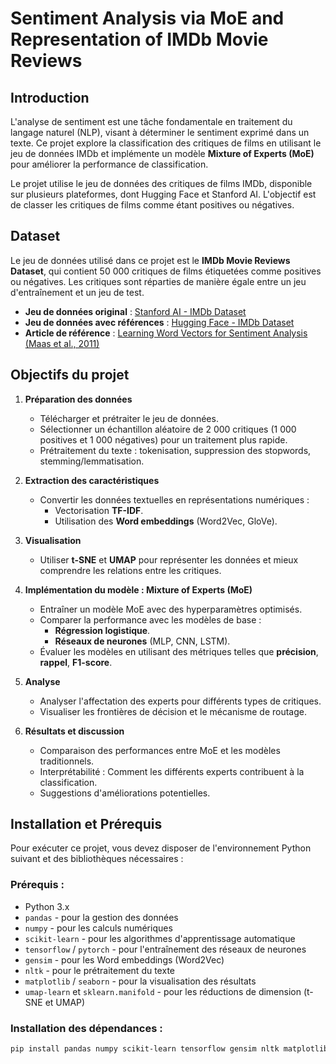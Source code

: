 # Sentiment Analysis via MoE and Representation of IMDb Movie Reviews

## Introduction

L'analyse de sentiment est une tâche fondamentale en traitement du langage naturel (NLP), visant à déterminer le sentiment exprimé dans un texte. Ce projet explore la classification des critiques de films en utilisant le jeu de données IMDb et implémente un modèle **Mixture of Experts (MoE)** pour améliorer la performance de classification.

Le projet utilise le jeu de données des critiques de films IMDb, disponible sur plusieurs plateformes, dont Hugging Face et Stanford AI. L'objectif est de classer les critiques de films comme étant positives ou négatives.

## Dataset

Le jeu de données utilisé dans ce projet est le **IMDb Movie Reviews Dataset**, qui contient 50 000 critiques de films étiquetées comme positives ou négatives. Les critiques sont réparties de manière égale entre un jeu d'entraînement et un jeu de test.

- **Jeu de données original** : [Stanford AI - IMDb Dataset](https://ai.stanford.edu/~amaas/data/sentiment/)
- **Jeu de données avec références** : [Hugging Face - IMDb Dataset](https://huggingface.co/datasets/imdb)
- **Article de référence** : [Learning Word Vectors for Sentiment Analysis (Maas et al., 2011)](https://ai.stanford.edu/~amaas/papers/amaas-icml-2011.pdf)

## Objectifs du projet

1. **Préparation des données**
   - Télécharger et prétraiter le jeu de données.
   - Sélectionner un échantillon aléatoire de 2 000 critiques (1 000 positives et 1 000 négatives) pour un traitement plus rapide.
   - Prétraitement du texte : tokenisation, suppression des stopwords, stemming/lemmatisation.

2. **Extraction des caractéristiques**
   - Convertir les données textuelles en représentations numériques :
     - Vectorisation **TF-IDF**.
     - Utilisation des **Word embeddings** (Word2Vec, GloVe).

3. **Visualisation**
   - Utiliser **t-SNE** et **UMAP** pour représenter les données et mieux comprendre les relations entre les critiques.

4. **Implémentation du modèle : Mixture of Experts (MoE)**
   - Entraîner un modèle MoE avec des hyperparamètres optimisés.
   - Comparer la performance avec les modèles de base :
     - **Régression logistique**.
     - **Réseaux de neurones** (MLP, CNN, LSTM).
   - Évaluer les modèles en utilisant des métriques telles que **précision**, **rappel**, **F1-score**.

5. **Analyse**
   - Analyser l'affectation des experts pour différents types de critiques.
   - Visualiser les frontières de décision et le mécanisme de routage.

6. **Résultats et discussion**
   - Comparaison des performances entre MoE et les modèles traditionnels.
   - Interprétabilité : Comment les différents experts contribuent à la classification.
   - Suggestions d'améliorations potentielles.

## Installation et Prérequis

Pour exécuter ce projet, vous devez disposer de l'environnement Python suivant et des bibliothèques nécessaires :

### Prérequis :
- Python 3.x
- `pandas` - pour la gestion des données
- `numpy` - pour les calculs numériques
- `scikit-learn` - pour les algorithmes d'apprentissage automatique
- `tensorflow` / `pytorch` - pour l'entraînement des réseaux de neurones
- `gensim` - pour les Word embeddings (Word2Vec)
- `nltk` - pour le prétraitement du texte
- `matplotlib` / `seaborn` - pour la visualisation des résultats
- `umap-learn` et `sklearn.manifold` - pour les réductions de dimension (t-SNE et UMAP)

### Installation des dépendances :
```bash
pip install pandas numpy scikit-learn tensorflow gensim nltk matplotlib seaborn umap-learn
```


